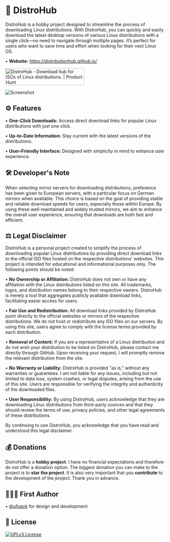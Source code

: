 # 🐧 DistroHub

DistroHub is a hobby project designed to streamline the process of downloading Linux distributions. With DistroHub, you can quickly and easily download the latest desktop versions of various Linux distributions with a single click—no need to navigate through multiple pages. It’s perfect for users who want to save time and effort when looking for their next Linux OS.

• **Website:** *https://distributionhub.github.io/*

<a href="https://www.producthunt.com/posts/distrohub?embed=true&utm_source=badge-featured&utm_medium=badge&utm_souce=badge-distrohub" target="_blank"><img src="https://api.producthunt.com/widgets/embed-image/v1/featured.svg?post_id=645884&theme=dark" alt="DistroHub - Download&#0032;hub&#0032;for&#0032;ISOs&#0032;of&#0032;Linux&#0032;distributions&#0046; | Product Hunt" style="width: 250px; height: 54px;" width="250" height="54" /></a>

![Screenshot](https://raw.githubusercontent.com/ufuayk/DistroHub/refs/heads/main/img/screenshot.png)

## ⚙️ Features

• **One-Click Downloads:** Access direct download links for popular Linux distributions with just one click.

• **Up-to-Date Information:** Stay current with the latest versions of the distributions.

• **User-Friendly Interface:** Designed with simplicity in mind to enhance user experience.

## 🛠️ Developer's Note

When selecting mirror servers for downloading distributions, preference has been given to European servers, with a particular focus on German mirrors when available. This choice is based on the goal of providing stable and reliable download speeds for users, especially those within Europe. By using these well-maintained and widely trusted mirrors, we aim to enhance the overall user experience, ensuring that downloads are both fast and efficient.

## ⚖️ Legal Disclaimer

DistroHub is a personal project created to simplify the process of downloading popular Linux distributions by providing direct download links to the official ISO files hosted on the respective distributions' websites. This project is intended for educational and informational purposes only. The following points should be noted:

• **No Ownership or Affiliation:** DistroHub does not own or have any affiliation with the Linux distributions listed on this site. All trademarks, logos, and distribution names belong to their respective owners. DistroHub is merely a tool that aggregates publicly available download links, facilitating easier access for users.

• **Fair Use and Redistribution:** All download links provided by DistroHub point directly to the official websites or mirrors of the respective distributions. We do not host or redistribute any ISO files on our servers. By using this site, users agree to comply with the license terms provided by each distribution.

• **Removal of Content:** If you are a representative of a Linux distribution and do not wish your distribution to be listed on DistroHub, please contact me directly through GitHub. Upon receiving your request, I will promptly remove the relevant distribution from the site.

• **No Warranty or Liability:** DistroHub is provided "as is," without any warranties or guarantees. I am not liable for any issues, including but not limited to data loss, system crashes, or legal disputes, arising from the use of this site. Users are responsible for verifying the integrity and authenticity of the downloaded files.

• **User Responsibility:** By using DistroHub, users acknowledge that they are downloading Linux distributions from third-party sources and that they should review the terms of use, privacy policies, and other legal agreements of these distributions.

By continuing to use DistroHub, you acknowledge that you have read and understood this legal disclaimer.

## 💰 Donations

DistroHub is a **hobby project**. I have no financial expectations and therefore do not offer a donation option. The biggest donation you can make to the project is to **star the project**. It is also very important that you **contribute** to the development of the project. Thank you in advance.

## 👷🏻‍♂️ First Author

• [@ufuayk](https://www.github.com/ufuayk) for design and development.

## 📑 License

[![GPLv3 License](https://img.shields.io/badge/GNU%20General%20Public%20License%20v3-yellow.svg)](https://www.gnu.org/licenses/gpl-3.0.html)
